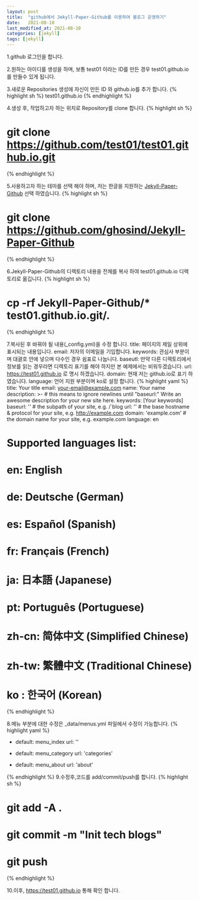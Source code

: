 ```yaml
---
layout: post
title:  "github에서 Jekyll-Paper-Github를 이용하여 블로그 운영하기"
date:   2021-08-10
last_modified_at: 2021-08-10
categories: [jekyll]
tags: [jekyll]
---
```


1.github 로그인을 합니다.

2.원하는 아이디를 생성을 하며, 보통 test01 이라는 ID를 만든 경우 test01.github.io를 만들수 있게 됩니다.

3.새로운 Repositories  생성에 자신이 만든 ID 와 github.io를 추가 합니다.
{% highlight sh %}
test01.github.io
{% endhighlight %}

4.생성 후, 작업하고자 하는 위치로 Repository를 clone 합니다.
{% highlight sh %}
# git clone https://github.com/test01/test01.github.io.git
{% endhighlight %}

5.사용하고자 하는 테마를 선택 해야 하며, 저는 한글을 지원하는 [Jekyll-Paper-Github] 선택 하였습니다.
{% highlight sh %}
# git clone https://github.com/ghosind/Jekyll-Paper-Github
{% endhighlight %}

6.Jekyll-Paper-Github의 디렉토리 내용을 전체를 복사 하여 test01.github.io 디렉토리로 옮깁니다.
{% highlight sh %}
# cp -rf Jekyll-Paper-Github/* test01.github.io.git/.
{% endhighlight %}

7.복사된 후 바꿔야 될 내용(_config.yml)을 수정 합니다.
title: 페이지의 제일 상위에 표시되는 내용입니다.
email: 저자의 이메일을 기입합니다.
keywords: 관심사 부분이며 대괄호 안에 넣으며 다수인 경우 쉼표로 나눕니다.
baseutl: 만약 다른 디렉토리에서 정보를 읽는 경우라면 디렉토리 표기를 해야 하지만 본 예제에서는 비워두겠습니다.
url: https://test01.github.io 로 명시 하겠습니다.
domain: 현재 저는 github.io로 표기 하였습니다.
language: 언어 지원 부분이며 ko로 설정 합니다.
{% highlight yaml %}
title: Your title
email: your-email@example.com
name: Your name
description: >- # this means to ignore newlines until "baseurl:"
  Write an awesome description for your new site here.
keywords: [Your keywords]
baseurl: '' # the subpath of your site, e.g. /`blog
url: '' # the base hostname & protocol for your site, e.g. http://example.com
domain: 'example.com' # the domain name for your site, e.g. example.com
language: en
# Supported languages list:
# en: English
# de: Deutsche (German)
# es: Español (Spanish)
# fr: Français (French)
# ja: 日本語 (Japanese)
# pt: Português (Portuguese)
# zh-cn: 简体中文 (Simplified Chinese)
# zh-tw: 繁體中文 (Traditional Chinese)
# ko : 한국어 (Korean)
{% endhighlight %}

8.메뉴 부분에 대한 수정은 _data/menus.yml 파일에서 수정이 가능합니다.
{% highlight yaml %}
- default: menu_index
  url: ''

- default: menu_category
  url: 'categories'

- default: menu_about
  url: 'about'

{% endhighlight %}
9.수정후,코드를 add/commit/push를 합니다.
{% highlight sh %}
# git add -A .
# git commit -m "Init tech blogs"
# git push
{% endhighlight %}

10.이후, https://test01.github.io 통해 확인 합니다.

[Jekyll-Paper-Github]: https://github.com/ghosind/Jekyll-Paper-Github